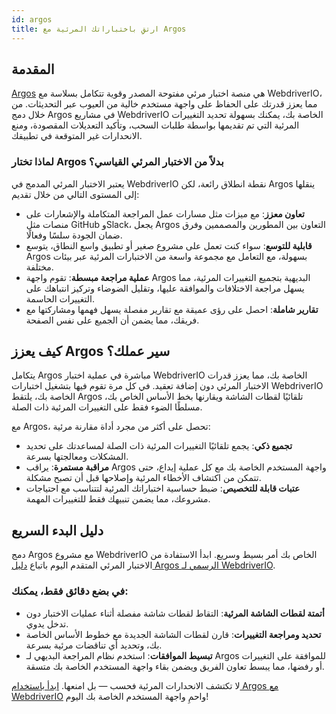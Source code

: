 ```yaml
---
id: argos
title: ارتقِ باختباراتك المرئية مع Argos
---
```


## المقدمة

[Argos](https://argos-ci.com/?utm_source=webdriverio&utm_medium=partnered&utm_campaign=documentation) هي منصة اختبار مرئي مفتوحة المصدر وقوية تتكامل بسلاسة مع WebdriverIO، مما يعزز قدرتك على الحفاظ على واجهة مستخدم خالية من العيوب عبر التحديثات. من خلال دمج Argos في مشاريع WebdriverIO الخاصة بك، يمكنك بسهولة تحديد التغييرات المرئية التي تم تقديمها بواسطة طلبات السحب، وتأكيد التعديلات المقصودة، ومنع الانحدارات غير المتوقعة في تطبيقك.

### لماذا تختار Argos بدلاً من الاختبار المرئي القياسي؟

يعتبر الاختبار المرئي المدمج في WebdriverIO نقطة انطلاق رائعة، لكن Argos ينقلها إلى المستوى التالي من خلال تقديم:

-   **تعاون معزز**: مع ميزات مثل مسارات عمل المراجعة المتكاملة والإشعارات على منصات مثل GitHub وSlack، يجعل Argos التعاون بين المطورين والمصممين وفرق ضمان الجودة سلسًا وفعالًا.
-   **قابلية للتوسع**: سواء كنت تعمل على مشروع صغير أو تطبيق واسع النطاق، يتوسع Argos بسهولة، مع التعامل مع مجموعة واسعة من الاختبارات المرئية عبر بيئات مختلفة.
-   **عملية مراجعة مبسطة**: تقوم واجهة Argos البديهية بتجميع التغييرات المرئية، مما يسهل مراجعة الاختلافات والموافقة عليها، وتقليل الضوضاء وتركيز انتباهك على التغييرات الحاسمة.
-   **تقارير شاملة**: احصل على رؤى عميقة مع تقارير مفصلة يسهل فهمها ومشاركتها مع فريقك، مما يضمن أن الجميع على نفس الصفحة.

## كيف يعزز Argos سير عملك؟

يتكامل Argos مباشرة في عملية اختبار WebdriverIO الخاصة بك، مما يعزز قدرات الاختبار المرئي دون إضافة تعقيد. في كل مرة تقوم فيها بتشغيل اختبارات WebdriverIO الخاصة بك، يلتقط Argos تلقائيًا لقطات الشاشة ويقارنها بخط الأساس الخاص بك، مسلطًا الضوء فقط على التغييرات المرئية ذات الصلة.

مع Argos، تحصل على أكثر من مجرد أداة مقارنة مرئية:

-   **تجميع ذكي**: يجمع تلقائيًا التغييرات المرئية ذات الصلة لمساعدتك على تحديد المشكلات ومعالجتها بسرعة.
-   **مراقبة مستمرة**: يراقب Argos واجهة المستخدم الخاصة بك مع كل عملية إيداع، حتى تتمكن من اكتشاف الأخطاء المرئية وإصلاحها قبل أن تصبح مشكلة.
-   **عتبات قابلة للتخصيص**: ضبط حساسية اختباراتك المرئية لتتناسب مع احتياجات مشروعك، مما يضمن تنبيهك فقط للتغييرات المهمة.

## دليل البدء السريع

دمج Argos مع مشروع WebdriverIO الخاص بك أمر بسيط وسريع. ابدأ الاستفادة من الاختبار المرئي المتقدم اليوم باتباع [دليل Argos الرسمي لـ WebdriverIO](https://argos-ci.com/docs/quickstart/webdriverio?utm_source=webdriverio&utm_medium=partnered&utm_campaign=documentation).

### في بضع دقائق فقط، يمكنك:

-   **أتمتة لقطات الشاشة المرئية**: التقاط لقطات شاشة مفصلة أثناء عمليات الاختبار دون تدخل يدوي.
-   **تحديد ومراجعة التغييرات**: قارن لقطات الشاشة الجديدة مع خطوط الأساس الخاصة بك، وتحديد أي تناقضات مرئية بسرعة.
-   **تبسيط الموافقات**: استخدم نظام المراجعة البديهي لـ Argos للموافقة على التغييرات أو رفضها، مما يبسط تعاون الفريق ويضمن بقاء واجهة المستخدم الخاصة بك متسقة.

لا تكتشف الانحدارات المرئية فحسب — بل امنعها. [ابدأ باستخدام Argos مع WebdriverIO](https://argos-ci.com/?utm_source=webdriverio&utm_medium=partnered&utm_campaign=documentation) واحمِ واجهة المستخدم الخاصة بك اليوم!